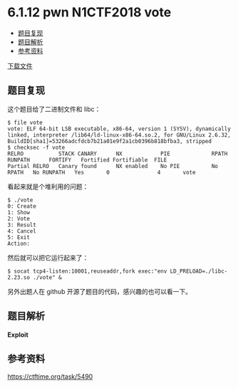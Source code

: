 # 6.1.12 pwn N1CTF2018 vote

- [题目复现](#题目复现)
- [题目解析](#题目解析)
- [参考资料](#参考资料)


[下载文件](../src/writeup/6.1.12_n1ctf2018_vote)

## 题目复现
这个题目给了二进制文件和 libc：
```
$ file vote 
vote: ELF 64-bit LSB executable, x86-64, version 1 (SYSV), dynamically linked, interpreter /lib64/ld-linux-x86-64.so.2, for GNU/Linux 2.6.32, BuildID[sha1]=53266adcfdcb7b21a01e9f2a1cb0396b818bfba3, stripped
$ checksec -f vote 
RELRO           STACK CANARY      NX            PIE             RPATH      RUNPATH      FORTIFY   Fortified Fortifiable  FILE
Partial RELRO   Canary found      NX enabled    No PIE          No RPATH   No RUNPATH   Yes       0               4       vote
```
看起来就是个堆利用的问题：
```
$ ./vote 
0: Create
1: Show
2: Vote
3: Result
4: Cancel
5: Exit
Action:
```
然后就可以把它运行起来了：
```
$ socat tcp4-listen:10001,reuseaddr,fork exec:"env LD_PRELOAD=./libc-2.23.so ./vote" &
```

另外出题人在 github 开源了题目的代码，感兴趣的也可以看一下。


## 题目解析
#### Exploit


## 参考资料
https://ctftime.org/task/5490

